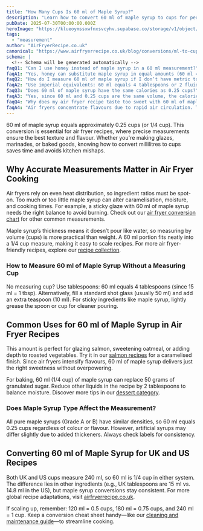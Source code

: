 ```yaml
---
title: "How Many Cups Is 60 ml of Maple Syrup?"
description: "Learn how to convert 60 ml of maple syrup to cups for perfect baking and air frying every time. Get accurate measurements in seconds!"
pubDate: 2025-07-30T00:00:00.000Z
heroImage: "https://klueoymssxwfnxsvcyhv.supabase.co/storage/v1/object/public/Shmucket/how-many-cups-is-60-ml-of-maple-syrup.webp"
tags:
  - "measurement"
author: "AirFryerRecipe.co.uk"
canonical: "https://www.airfryerrecipe.co.uk/blog/conversions/ml-to-cups/how-many-cups-is-60-ml-of-maple-syrup"
schema: |
  <!-- Schema will be generated automatically -->
faqQ1: "Can I use honey instead of maple syrup in a 60 ml measurement?"
faqA1: "Yes, honey can substitute maple syrup in equal amounts (60 ml = 0.25 cups). However, honey is sweeter and thicker, so reduce cooking temperature by 10°C to prevent over-browning. Adjust other liquids slightly if needed."
faqQ2: "How do I measure 60 ml of maple syrup if I don’t have metric tools?"
faqA2: "Use imperial equivalents: 60 ml equals 4 tablespoons or 2 fluid ounces. A standard US shot glass (1.5 oz) filled halfway plus 1 tablespoon also works. For sticky syrups, coat the spoon with oil first."
faqQ3: "Does 60 ml of maple syrup have the same calories as 0.25 cups?"
faqA3: "Yes, since 60 ml and 0.25 cups are the same volume, the calorie count remains identical (about 200 kcal for pure maple syrup). Sugar content and nutritional values won’t vary by measurement type."
faqQ4: "Why does my air fryer recipe taste too sweet with 60 ml of maple syrup?"
faqA4: "Air fryers concentrate flavours due to rapid air circulation. Try reducing maple syrup to 45 ml (3 tbsp) or balancing it with acidic ingredients like lemon juice. Check our <a href=https://www.airfryerrecipe.co.uk/recipes>recipe adjustments guide</a> for troubleshooting."
---
```

<p>60 ml of maple syrup equals approximately 0.25 cups (or 1/4 cup). This conversion is essential for air fryer recipes, where precise measurements ensure the best texture and flavour. Whether you're making glazes, marinades, or baked goods, knowing how to convert millilitres to cups saves time and avoids kitchen mishaps.</p>  

<h2>Why Accurate Measurements Matter in Air Fryer Cooking</h2>  
<p>Air fryers rely on even heat distribution, so ingredient ratios must be spot-on. Too much or too little maple syrup can alter caramelisation, moisture, and cooking times. For example, a sticky glaze with 60 ml of maple syrup needs the right balance to avoid burning. Check out our <a href=https://www.airfryerrecipe.co.uk/air-fryer-conversion-chart>air fryer conversion chart</a> for other common measurements.</p>  

<p>Maple syrup’s thickness means it doesn’t pour like water, so measuring by volume (cups) is more practical than weight. A 60 ml portion fits neatly into a 1/4 cup measure, making it easy to scale recipes. For more air fryer-friendly recipes, explore our <a href=https://www.airfryerrecipe.co.uk/recipes>recipe collection</a>.</p>  

<h3>How to Measure 60 ml of Maple Syrup Without a Measuring Cup</h3>  
<p>No measuring cup? Use tablespoons: 60 ml equals 4 tablespoons (since 15 ml = 1 tbsp). Alternatively, fill a standard shot glass (usually 50 ml) and add an extra teaspoon (10 ml). For sticky ingredients like maple syrup, lightly grease the spoon or cup for cleaner pouring.</p>  

<h2>Common Uses for 60 ml of Maple Syrup in Air Fryer Recipes</h2>  
<p>This amount is perfect for glazing salmon, sweetening oatmeal, or adding depth to roasted vegetables. Try it in our <a href=https://www.airfryerrecipe.co.uk/recipe-category/salmon>salmon recipes</a> for a caramelised finish. Since air fryers intensify flavours, 60 ml of maple syrup delivers just the right sweetness without overpowering.</p>  

<p>For baking, 60 ml (1/4 cup) of maple syrup can replace 50 grams of granulated sugar. Reduce other liquids in the recipe by 2 tablespoons to balance moisture. Discover more tips in our <a href=https://www.airfryerrecipe.co.uk/recipe-category/dessert>dessert category</a>.</p>  

<h3>Does Maple Syrup Type Affect the Measurement?</h3>  
<p>All pure maple syrups (Grade A or B) have similar densities, so 60 ml equals 0.25 cups regardless of colour or flavour. However, artificial syrups may differ slightly due to added thickeners. Always check labels for consistency.</p>  

<h2>Converting 60 ml of Maple Syrup for UK and US Recipes</h2>  
<p>Both UK and US cups measure 240 ml, so 60 ml is 1/4 cup in either system. The difference lies in other ingredients (e.g., UK tablespoons are 15 ml vs. 14.8 ml in the US), but maple syrup conversions stay consistent. For more global recipe adaptations, visit <a href=https://www.airfryerrecipe.co.uk>airfryerrecipe.co.uk</a>.</p>  

<p>If scaling up, remember: 120 ml = 0.5 cups, 180 ml = 0.75 cups, and 240 ml = 1 cup. Keep a conversion cheat sheet handy—like our <a href=https://www.airfryerrecipe.co.uk/air-fryer-cleaner>cleaning and maintenance guide</a>—to streamline cooking.</p>
